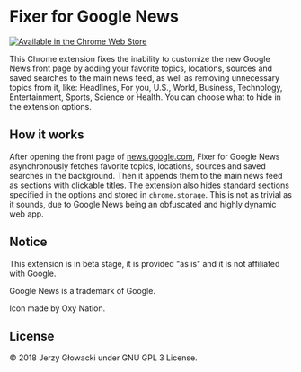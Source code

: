 # Fixer for Google News

[![Available in the Chrome Web Store](https://developer.chrome.com/webstore/images/ChromeWebStore_BadgeWBorder_v2_340x96.png)](https://chrome.google.com/webstore/detail/fixer-for-google-news/kpdohggcmekapjgidoihadecgdohldnm)

This Chrome extension fixes the inability to customize the new Google News front page by adding your favorite topics, locations, sources and saved searches to the main news feed, as well as removing unnecessary topics from it, like: Headlines, For you, U.S., World, Business, Technology, Entertainment, Sports, Science or Health. You can choose what to hide in the extension options.

## How it works

After opening the front page of [news.google.com](https://news.google.com/), Fixer for Google News asynchronously fetches favorite topics, locations, sources and saved searches in the background. Then it appends them to the main news feed as sections with clickable titles. The extension also hides standard sections specified in the options and stored in `chrome.storage`. This is not as trivial as it sounds, due to Google News being an obfuscated and highly dynamic web app.

## Notice

This extension is in beta stage, it is provided "as is" and it is not affiliated with Google.

Google News is a trademark of Google.

Icon made by Oxy Nation.

## License

© 2018 Jerzy Głowacki under GNU GPL 3 License.